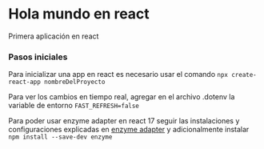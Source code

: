 # Hola mundo en react

Primera aplicación en react

### Pasos iniciales

Para inicializar una app en react es necesario usar el comando `npx create-react-app nombreDelProyecto`

Para ver los cambios en tiempo real, agregar en el archivo .dotenv la variable de entorno `FAST_REFRESH=false`

Para poder usar enzyme adapter en react 17 seguir las instalaciones y configuraciones explicadas en [enzyme adapter](https://github.com/wojtekmaj/enzyme-adapter-react-17)
y adicionalmente instalar `npm install --save-dev enzyme`
